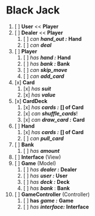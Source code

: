# Black Jack
1. [ ] **User** << **Player**
2. [ ] **Dealer** << **Player**
    1. [ ] _can_ _**hand_out :**_ **Hand**
    2. [ ] _can_ _**deal**_
3. [ ] **Player**
    1. [ ] _has_ _**hand :**_ **Hand**
    2. [ ] _has_ _**bank :**_ **Bank**
    3. [ ] _can_ _**skip_move**_
    4. [ ] _can_ _**add_card**_
4. [x] **Card**
    1. [x] _has_ **_suit_**
    2. [x] _has_ **_value_**
5. [x] **CardDeck**
    1. [x] _has_ _**cards :**_  **[] of Card** 
    2. [x] _can_ _**shuffle_cards**_!
    3. [x] _can_ **_draw_card :_** **Card**
6. [ ] **Hand**
    1. [x] _has_ _**cards :**_  **[] of Card** 
    2. [ ] _can_ _**pull_card**_
7. [ ] **Bank**
    1. [ ] _has_ _**amount**_
8. [ ] **Interface** (View)
9. [ ] **Game** (Model)
    1. [ ] _has_ _**dealer :**_ **Dealer**
    2. [ ] _has_ **_user :_** **User**
    3. [ ] _has_ **_deck :_** **Deck**
    4. [ ] _has_ **_bank_** : **Bank**
10. [ ] **GameController** (Controller)
    1. [ ] **has** **_game :_** **Game**
    2. [ ] _has_ **_interface:_** **Interface**

